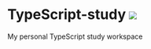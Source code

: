 # TypeScript-study <img src="https://img.shields.io/badge/TypeScript-3178C6?style=social&logo=typescript&logoColor=white">

My personal TypeScript study workspace
